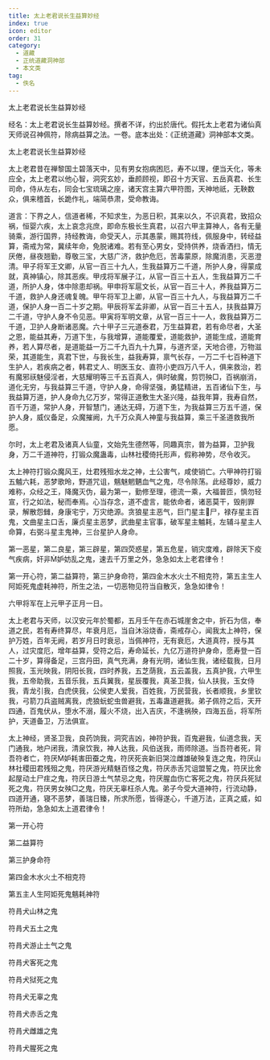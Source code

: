 ```yaml
---
title: 太上老君说长生益算妙经
index: true
icon: editor
order: 31
category:
  - 道藏
  - 正统道藏洞神部
  - 本文类
tag:
  - 佚名
---
```


太上老君说长生益算妙经  

经名：太上老君说长生益算妙经。撰者不详，约出於唐代。假托太上老君为诸仙真天师说召神佩符，除病益算之法。一卷。底本出处：《正统道藏》洞神部本文类。  

太上老君说长生益算妙经  

太上老君昔在禅黎国土碧落天中，见有男女抱病困厄，寿不以理，便当夭化，等未应全，太上老君以他心智，洞究玄妙，垂颜顾视，即召十方天官、五岳真君、长生司命，侍从左右，同会七宝琉璃之座，诸天宫主算六甲符图，天神地祇，无鞅数众，俱来稽首，长跪作礼，端简恭肃，受命教诲。  

道言：下界之人，信道者稀，不知求生，为恶日积，其来以久，不识真君，致招众祸，恒婴六疾，太上哀念兆庶，即命东极长生真君，以召六甲主算神人，各有无量骑乘，游行国界，持经教诲，命受天人，示其愚蒙，赐其符线，佩服身中，转经益算，斋戒为常，冀续年命，免脱诸难。若有至心男女，受持供养，烧香洒扫，情无厌倦，昼夜翘勤，尊敬三宝，大慈广济，救护危厄，苦毒蒙原，除魔消患，灭恶澄清。甲子将军王文卿，从官一百三十九人，生我益算万二千道，所护人身，得蒙成就，真神镇心，除其恶疾。甲戌将军展子江，从官一百三十五人，生我益算万二千道，所护人身，体中除患却祸。甲申将军扈文长，从官一百三十人，养我益算万二千道，救护人身还魂复魄。甲午将军卫上卿，从官一百三十九人，与我益算万二千道，保护人身一百二十岁之期。甲辰将军孟非卿，从官一百三十五人，扶我益算万二千道，守护人身不令见恶。甲寅将军明文章，从官一百三十一人，救我益算万二千道，卫护人身断诸恶魔。六十甲子三元道泰君，万生益算君，若有命尽者，大圣之恩，能益其寿，万道下生，与我增算，道能覆爱，道能救护，道能生成，道能育养，若人算尽者，是道能益一万二千九百九十九算，与道齐坚，天地合德，万物滋荣，其道能生，真君下世，与我长生，益我寿算，禀气长存，一万二千七百种道下生护人，若疾病之者，韩君丈人、明医玉女、直符小吏四万八千人，俱来救治，若有魔邪祆魅侵淫者，大慈耀明等三千五百真人，俱时破魔，剪罚殃□，百祸崩消，道化无穷，与我益算三千道，守护人身，命得坚强，勇猛精进，五百诸仙下生，与我益算万道，护人身命九亿万岁，常得正道敷生大圣兴隆，益我年算，我寿自然，百千万道，常护人身，开智慧门，通达无碍，万道下生，为我益算三万五千道，保护人身，威仪备足，众魔摧阙，九千万众真人神童与我益算，乘三千圣道救我所愿。  

尔时，太上老君及诸真人仙童，文始先生德然等，同趣真宗，普为益算，卫护我身，万二千道神符，打锻众魔蛊毒，山林社稷倚托形声，假称神势，尽令收灭。  

太上神符打锻众魔风王，灶君残殂水龙之神，土公害气，咸使销亡。六甲神符打锻五魖六耗，恶梦歌昤，野道咒诅，魑魅魍魉血气之鬼，尽令除荡。此经尊妙，威力难称，众经之王，降魔灭伪，最为第一，勤修至理，德流一乘，大福普匝，慎勿轻宣，行之如法，秘而奉焉。心当存念，道不虚言，能依命者，诸恶莫干，毁削罪录，解散怨雠，身康宅宁，万灾绝源。贪狼星主恶气，巨门星主尸，禄存星主百鬼，文曲星主口舌，廉贞星主恶梦，武曲星主官事，破军星主魖耗，左辅斗星主人命算，右弼斗星主鬼神，三台星护人身命。  

第一恶星，第二良星，第三辟星，第四荧惑星，第五危星，销灾度难，辟除天下疫气疾病，奸非妒妨乱之鬼，速去千万里之外，急急如太上老君律令！  

第一开心符，第二益算符，第三护身命符，第四金木水火土不相克符，第五主生人阿姖死鬼虚耗神符，所生之法，一切恶物见符当自散灭，急急如律令！  

六甲将军在上元甲子正月一日。  

太上老君与天师，以汉安元年於蜀都，五月壬午在赤石城崖舍之中，折石为信，奉道之民，若有寿终算尽，年衰月厄，当自沐浴烧香，斋戒存心，闻我太上神符，保护万姓，百年无阙，若岁月日时衰忌，当佩神符，无有衰厄，大道真符，授与其人，过灾度厄，增年益算，受符之后，寿命延长，九亿万道符护身命，愿寿登一百二十岁，算得备足，三宫丹田，真气充满，身有光明，诸仙生我，诸经载我，日月照我，玉光映我，阴阳长我，四时养我，五芝荫我，五云盖我，五真护我，六甲生我，五帝助我，五音乐我，五兵翼我，星辰覆我，真圣卫我，仙人扶我，玉女侍我，青龙引我，白虎侠我，公侯吏人爱我，百姓我，万民营我，长者顺我，乡里钦我，弓箭刀兵盗贼离我，虎狼蚖蛇虫兽避我，五毒蛊道避我。弟子佩符之后，天开四通，百鬼伏从，堕水不溺，履火不烧，出入吉庆，不逢祸殃，四海五岳，将军所护，天道备卫，万法俱宣。  

太上神经，贤圣卫我，良药饷我，洞究吉凶，神符护我，百鬼避我，仙道念我，天门通我，地户闭我，清泉饮我，神人达我，风伯送我，雨师除道。当吾符者死，背吾符者亡，符厌妒耗害田蚕之鬼，符厌死丧新旧哭泣雌雄破殃复连之鬼，符厌山林社稷田君残殂之鬼，符厌游光精魅百怪之鬼，符厌赤舌咒诅盟誓之鬼，符厌比舍起屋动土尸疰之鬼，符厌日游土气禁忌之鬼，符厌腥血伤亡客死之鬼，符厌兵死狱死之鬼，符厌男女殃□之鬼，符厌无辜枉杀人鬼。弟子今受大道神符，行流动静，四道开通，寝不恶梦，善瑞日臻，所求所愿，皆得遂心，千道万法，正真之威，如符所劫，急急如太上道君律令！  

第一开心符  

第二益算符  

第三护身命符  

第四金木水火土不相克符  

第五主人生阿姖死鬼魑耗神符  

符肙犬山林之鬼  

符肙犬五土之鬼  

符肙犬游止土气之鬼  

符肙犬客死之鬼  

符肙犬狱死之鬼  

符肙犬无辜之鬼  

符肙犬赤舌之鬼  

符肙犬雌雄之鬼  

符肙犬腥死之鬼  
